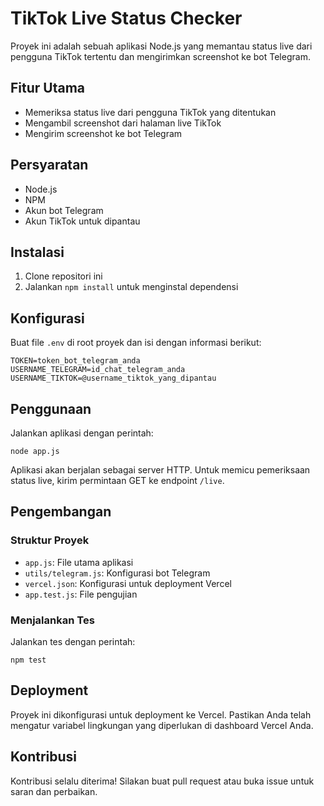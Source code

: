# TikTok Live Status Checker

Proyek ini adalah sebuah aplikasi Node.js yang memantau status live dari pengguna TikTok tertentu dan mengirimkan screenshot ke bot Telegram.

## Fitur Utama

- Memeriksa status live dari pengguna TikTok yang ditentukan
- Mengambil screenshot dari halaman live TikTok
- Mengirim screenshot ke bot Telegram

## Persyaratan

- Node.js
- NPM
- Akun bot Telegram
- Akun TikTok untuk dipantau

## Instalasi

1. Clone repositori ini
2. Jalankan `npm install` untuk menginstal dependensi

## Konfigurasi

Buat file `.env` di root proyek dan isi dengan informasi berikut:

```
TOKEN=token_bot_telegram_anda
USERNAME_TELEGRAM=id_chat_telegram_anda
USERNAME_TIKTOK=@username_tiktok_yang_dipantau
```

## Penggunaan

Jalankan aplikasi dengan perintah:

```
node app.js
```

Aplikasi akan berjalan sebagai server HTTP. Untuk memicu pemeriksaan status live, kirim permintaan GET ke endpoint `/live`.

## Pengembangan

### Struktur Proyek

- `app.js`: File utama aplikasi
- `utils/telegram.js`: Konfigurasi bot Telegram
- `vercel.json`: Konfigurasi untuk deployment Vercel
- `app.test.js`: File pengujian

### Menjalankan Tes

Jalankan tes dengan perintah:

```
npm test
```

## Deployment

Proyek ini dikonfigurasi untuk deployment ke Vercel. Pastikan Anda telah mengatur variabel lingkungan yang diperlukan di dashboard Vercel Anda.

## Kontribusi

Kontribusi selalu diterima! Silakan buat pull request atau buka issue untuk saran dan perbaikan.
